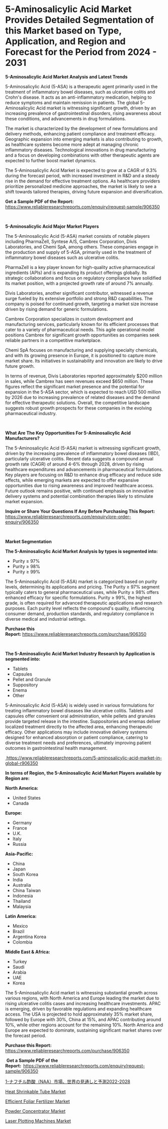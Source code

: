 <p><h1>5-Aminosalicylic Acid Market Provides Detailed Segmentation of this Market based on Type, Application, and Region and Forecast for the Period from 2024 - 2031</h1></p><p><strong>5-Aminosalicylic Acid Market Analysis and Latest Trends</strong></p>
<p><p>5-Aminosalicylic Acid (5-ASA) is a therapeutic agent primarily used in the treatment of inflammatory bowel diseases, such as ulcerative colitis and Crohn's disease. It acts as an anti-inflammatory medication, helping to reduce symptoms and maintain remission in patients. The global 5-Aminosalicylic Acid market is witnessing significant growth, driven by an increasing prevalence of gastrointestinal disorders, rising awareness about these conditions, and advancements in drug formulations.</p><p>The market is characterized by the development of new formulations and delivery methods, enhancing patient compliance and treatment efficacy. Geographic expansion into emerging markets is also contributing to growth, as healthcare systems become more adept at managing chronic inflammatory diseases. Technological innovations in drug manufacturing and a focus on developing combinations with other therapeutic agents are expected to further boost market dynamics.</p><p>The 5-Aminosalicylic Acid Market is expected to grow at a CAGR of 9.3% during the forecast period, with increased investment in R&D and a steady rise in the demand for effective treatment options. As healthcare providers prioritize personalized medicine approaches, the market is likely to see a shift towards tailored therapies, driving future expansion and diversification.</p></p>
<p><strong>Get a Sample PDF of the Report:&nbsp;</strong> <a href="https://www.reliableresearchreports.com/enquiry/request-sample/906350">https://www.reliableresearchreports.com/enquiry/request-sample/906350</a></p>
<p>&nbsp;</p>
<p><strong>5-Aminosalicylic Acid Major Market Players</strong></p>
<p><p>The 5-Aminosalicylic Acid (5-ASA) market consists of notable players including PharmaZell, Syntese A/S, Cambrex Corporation, Divis Laboratories, and Chemi SpA, among others. These companies engage in the production and supply of 5-ASA, primarily used in the treatment of inflammatory bowel diseases such as ulcerative colitis.</p><p>PharmaZell is a key player known for high-quality active pharmaceutical ingredients (APIs) and is expanding its product offerings globally. Its strategic collaborations and focus on regulatory compliance have solidified its market position, with a projected growth rate of around 7% annually.</p><p>Divis Laboratories, another significant contributor, witnessed a revenue surge fueled by its extensive portfolio and strong R&D capabilities. The company is poised for continued growth, targeting a market size increase driven by rising demand for generic formulations.</p><p>Cambrex Corporation specializes in custom development and manufacturing services, particularly known for its efficient processes that cater to a variety of pharmaceutical needs. This agile operational model positions Cambrex for significant growth opportunities as companies seek reliable partners in a competitive marketplace.</p><p>Chemi SpA focuses on manufacturing and supplying specialty chemicals, and with its growing presence in Europe, it is positioned to capture more market share. Its initiatives in sustainability and innovation are likely to drive future growth.</p><p>In terms of revenue, Divis Laboratories reported approximately $200 million in sales, while Cambrex has seen revenues exceed $650 million. These figures reflect the significant market presence and the potential for expansion in the 5-ASA sector, which is expected to reach USD 500 million by 2026 due to increasing prevalence of related diseases and the demand for effective therapeutic solutions. Overall, the competitive landscape suggests robust growth prospects for these companies in the evolving pharmaceutical industry.</p></p>
<p>&nbsp;</p>
<p><strong>What Are The Key Opportunities For 5-Aminosalicylic Acid Manufacturers?</strong></p>
<p><p>The 5-Aminosalicylic Acid (5-ASA) market is witnessing significant growth, driven by the increasing prevalence of inflammatory bowel diseases (IBD), particularly ulcerative colitis. Recent data suggests a compound annual growth rate (CAGR) of around 4-6% through 2028, driven by rising healthcare expenditures and advancements in pharmaceutical formulations. Key players are focusing on R&D to enhance drug efficacy and reduce side effects, while emerging markets are expected to offer expansive opportunities due to rising awareness and improved healthcare access. Future outlook remains positive, with continued emphasis on innovative delivery systems and potential combination therapies likely to stimulate market expansion.</p></p>
<p><strong>Inquire or Share Your Questions If Any Before Purchasing This Report:</strong> <a href="https://www.reliableresearchreports.com/enquiry/pre-order-enquiry/906350">https://www.reliableresearchreports.com/enquiry/pre-order-enquiry/906350</a></p>
<p>&nbsp;</p>
<p><strong>Market Segmentation</strong></p>
<p><strong>The 5-Aminosalicylic Acid Market Analysis by types is segmented into:</strong></p>
<p><ul><li>Purity ≥ 97%</li><li>Purity ≥ 98%</li><li>Purity ≥ 99%</li></ul></p>
<p><p>The 5-Aminosalicylic Acid (5-ASA) market is categorized based on purity levels, determining its applications and pricing. The Purity ≥ 97% segment typically caters to general pharmaceutical uses, while Purity ≥ 98% offers enhanced efficacy for specific formulations. Purity ≥ 99%, the highest grade, is often required for advanced therapeutic applications and research purposes. Each purity level reflects the compound's quality, influencing consumer demand, production standards, and regulatory compliance in diverse medical and industrial settings.</p></p>
<p><strong>Purchase this Report:&nbsp;</strong><a href="https://www.reliableresearchreports.com/purchase/906350">https://www.reliableresearchreports.com/purchase/906350</a></p>
<p>&nbsp;</p>
<p><strong>The 5-Aminosalicylic Acid Market Industry Research by Application is segmented into:</strong></p>
<p><ul><li>Tablets</li><li>Capsules</li><li>Pellet and Granule</li><li>Suppository</li><li>Enema</li><li>Other</li></ul></p>
<p><p>5-Aminosalicylic Acid (5-ASA) is widely used in various formulations for treating inflammatory bowel diseases like ulcerative colitis. Tablets and capsules offer convenient oral administration, while pellets and granules provide targeted release in the intestine. Suppositories and enemas deliver localized treatment directly to the affected area, enhancing therapeutic efficacy. Other applications may include innovative delivery systems designed for enhanced absorption or patient compliance, catering to diverse treatment needs and preferences, ultimately improving patient outcomes in gastrointestinal health management.</p></p>
<p><a href="https://www.reliableresearchreports.com/5-aminosalicylic-acid-market-in-global-r906350">&nbsp;https://www.reliableresearchreports.com/5-aminosalicylic-acid-market-in-global-r906350</a></p>
<p><strong>In terms of Region, the 5-Aminosalicylic Acid Market Players available by Region are:</strong></p>
<p>
    <p> <strong> North America: </strong>
        <ul>
            <li>United States</li>
            <li>Canada</li>
        </ul>
        </p> 
    <p> <strong> Europe: </strong>
        <ul>
            <li>Germany</li>
            <li>France</li>
            <li>U.K.</li>
            <li>Italy</li>
            <li>Russia</li>
        </ul>
        </p> 
    <p> <strong> Asia-Pacific: </strong>
        <ul>
            <li>China</li>
            <li>Japan</li>
            <li>South Korea</li>
            <li>India</li>
            <li>Australia</li>
            <li>China Taiwan</li>
            <li>Indonesia</li>
            <li>Thailand</li>
            <li>Malaysia</li>
        </ul>
        </p> 
    <p> <strong> Latin America: </strong>
        <ul>
            <li>Mexico</li>
            <li>Brazil</li>
            <li>Argentina Korea</li>
            <li>Colombia</li>
        </ul>
        </p> 
    <p> <strong> Middle East & Africa: </strong>
        <ul>
            <li>Turkey</li>
            <li>Saudi</li>
            <li>Arabia</li>
            <li>UAE</li>
            <li>Korea</li>
        </ul>
    </p>
    </p>
<p><p>The 5-Aminosalicylic Acid market is witnessing substantial growth across various regions, with North America and Europe leading the market due to rising ulcerative colitis cases and increasing healthcare investments. APAC is emerging, driven by favorable regulations and expanding healthcare access. The USA is projected to hold approximately 35% market share, followed by Europe with 30%, China at 15%, and APAC contributing around 10%, while other regions account for the remaining 10%. North America and Europe are expected to dominate, sustaining significant market shares over the forecast period.</p></p>
<p><strong>Purchase this Report: </strong><a href="https://www.reliableresearchreports.com/purchase/906350">https://www.reliableresearchreports.com/purchase/906350</a></p>
<p>&nbsp;<strong>Get a Sample PDF of the Report:&nbsp;&nbsp;</strong><a href="https://www.reliableresearchreports.com/enquiry/request-sample/906350">https://www.reliableresearchreports.com/enquiry/request-sample/906350</a></p>
<p><strong></strong></p>
<p><p><a href="https://medium.com/@giannicrona2023/1-naphthylacetic-acid-naa-market-global-outlook-and-forecast-2022-2028-b7085ab126bc">1-ナフチル酢酸（NAA）市場、世界の見通しと予測2022-2028</a></p><p><a href="https://issuu.com/reportprime-2/docs/heat-shrinkable-tube-market-size-20_b0ecaa593f6859">Heat Shrinkable Tube Market</a></p><p><a href="https://github.com/RuthLucas64/Market-Research-Report-List-1/blob/main/efficient-foliar-fertilizer-market.md">Efficient Foliar Fertilizer Market</a></p><p><a href="https://www.linkedin.com/pulse/navigating-global-powder-concentrator-market-from-trends-strategy-44k9f?trackingId=r6jF9scaQQike6SKkOmqiQ%3D%3D">Powder Concentrator Market</a></p><p><a href="https://github.com/LilianFaulkner65/Market-Research-Report-List-1/blob/main/laser-plotting-machines-market.md">Laser Plotting Machines Market</a></p></p>
